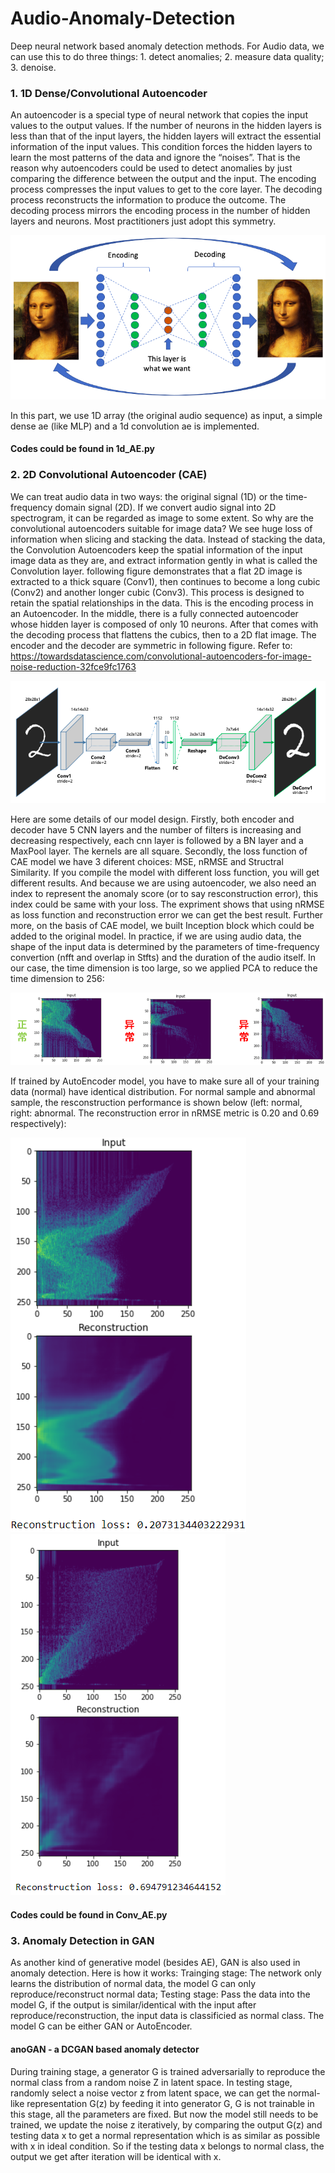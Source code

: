 # Audio-Anomaly-Detection
Deep neural network based anomaly detection methods.
For Audio data, we can use this to do three things: 1. detect anomalies; 2. measure data quality; 3. denoise.
### 1. 1D Dense/Convolutional Autoencoder
An autoencoder is a special type of neural network that copies the input values to the output values. If the number of neurons in the hidden layers is less than that of the input layers, the hidden layers will extract the essential information of the input values. This condition forces the hidden layers to learn the most patterns of the data and ignore the “noises”. That is the reason why autoencoders could be used to detect anomalies by just comparing the difference between the output and the input. The encoding process compresses the input values to get to the core layer. The decoding process reconstructs the information to produce the outcome. The decoding process mirrors the encoding process in the number of hidden layers and neurons. Most practitioners just adopt this symmetry.

![Image_text](https://github.com/WWH98932/Audio-Anomaly-Detection/blob/master/image/ae_model_2.png)

In this part, we use 1D array (the original audio sequence) as input, a simple dense ae (like MLP) and a 1d convolution ae is implemented.
#### Codes could be found in 1d_AE.py

### 2. 2D Convolutional Autoencoder (CAE)
We can treat audio data in two ways: the original signal (1D) or the time-frequency domain signal (2D). If we convert audio signal into 2D spectrogram, it can be regarded as image to some extent. So why are the convolutional autoencoders suitable for image data? We see huge loss of information when slicing and stacking the data. Instead of stacking the data, the Convolution Autoencoders keep the spatial information of the input image data as they are, and extract information gently in what is called the Convolution layer. following figure demonstrates that a flat 2D image is extracted to a thick square (Conv1), then continues to become a long cubic (Conv2) and another longer cubic (Conv3). This process is designed to retain the spatial relationships in the data. This is the encoding process in an Autoencoder. In the middle, there is a fully connected autoencoder whose hidden layer is composed of only 10 neurons. After that comes with the decoding process that flattens the cubics, then to a 2D flat image. The encoder and the decoder are symmetric in following figure. Refer to: https://towardsdatascience.com/convolutional-autoencoders-for-image-noise-reduction-32fce9fc1763

![Image_text](https://github.com/WWH98932/Audio-Anomaly-Detection/blob/master/image/ae_cnn.png)

Here are some details of our model design. Firstly, both encoder and decoder have 5 CNN layers and the number of filters is increasing and decreasing respectively, each cnn layer is followed by a BN layer and a MaxPool layer. The kernels are all square. Secondly, the loss function of CAE model we have 3 diferent choices: MSE, nRMSE and Structral Similarity. If you compile the model with different loss function, you will get different results. And because we are using autoencoder, we also need an index to represent the anomaly score (or to say resconstruction error), this index could be same with your loss. The expriment shows that using nRMSE as loss function and reconstruction error we can get the best result. Further more, on the basis of CAE model, we built Inception block which could be added to the original model.
In practice, if we are using audio data, the shape of the input data is determined by the parameters of time-frequency convertion (nfft and overlap in Stfts) and the duration of the audio itself. In our case, the time dimension is too large, so we applied PCA to reduce the time dimension to 256:

![Image_text](https://github.com/WWH98932/Audio-Anomaly-Detection/blob/master/image/PCA.png)

If trained by AutoEncoder model, you have to make sure all of your training data (normal) have identical distribution. For normal sample and abnormal sample, the resconstruction performance is shown below (left: normal, right: abnormal. The reconstruction error in nRMSE metric is 0.20 and 0.69 respectively):

![Image_text](https://github.com/WWH98932/Audio-Anomaly-Detection/blob/master/image/normal.png) ![Image_text](https://github.com/WWH98932/Audio-Anomaly-Detection/blob/master/image/abnormal.png)

#### Codes could be found in Conv_AE.py
### 3. Anomaly Detection in GAN
As another kind of generative model (besides AE), GAN is also used in anomaly detection. Here is how it works:
Trainging stage: The network only learns the distribution of normal data, the model G can only reproduce/reconstruct normal data;
Testing stage: Pass the data into the model G, if the output is similar/identical with the input after reproduce/reconstruction, the input data is classificied as normal class.
The model G can be either GAN or AutoEncoder.
#### anoGAN - a DCGAN based anomaly detector
During training stage, a generator G is trained adversarially to reproduce the normal class from a random noise Z in latent space. In testing stage, randomly select a noise vector z from latent space, we can get the normal-like representation G(z) by feeding it into generator G, G is not trainable in this stage, all the parameters are fixed. But now the model still needs to be trained, we update the noise z iteratively, by comparing the output G(z) and testing data x to get a normal representation which is as similar as possible with x in ideal condition. So if the testing data x belongs to normal class, the output we get after iteration will be identical with x.

